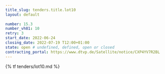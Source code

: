 ```yaml
---
title_slug: tenders.title.lot10
layout: default
   
number: 15.3
number_vh81: 10
retry: 3
start_date: 2022-06-24
closing_date: 2022-07-19 T12:00+01:00
state: open # undefined, defined, open or closed
contracting_portal: https://www.dtvp.de/Satellite/notice/CXP4YV7R2BL
---
```


{% tf tenders/lot10.md %}